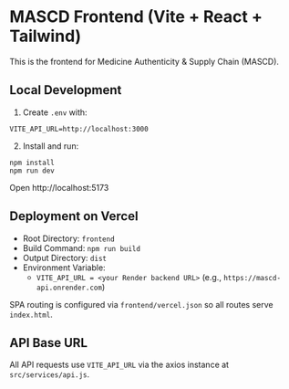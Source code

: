 # MASCD Frontend (Vite + React + Tailwind)

This is the frontend for Medicine Authenticity & Supply Chain (MASCD).

## Local Development

1. Create `.env` with:

```
VITE_API_URL=http://localhost:3000
```

2. Install and run:

```
npm install
npm run dev
```

Open http://localhost:5173

## Deployment on Vercel

- Root Directory: `frontend`
- Build Command: `npm run build`
- Output Directory: `dist`
- Environment Variable:
  - `VITE_API_URL = <your Render backend URL>` (e.g., `https://mascd-api.onrender.com`)

SPA routing is configured via `frontend/vercel.json` so all routes serve `index.html`.

## API Base URL

All API requests use `VITE_API_URL` via the axios instance at `src/services/api.js`.
